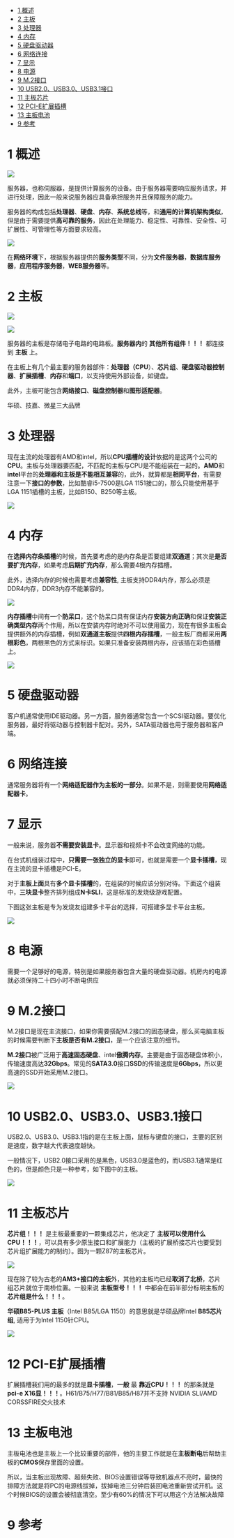 
<!-- @import "[TOC]" {cmd="toc" depthFrom=1 depthTo=6 orderedList=false} -->

<!-- code_chunk_output -->

* [1 概述](#1-概述)
* [2 主板](#2-主板)
* [3 处理器](#3-处理器)
* [4 内存](#4-内存)
* [5 硬盘驱动器](#5-硬盘驱动器)
* [6 网络连接](#6-网络连接)
* [7 显示](#7-显示)
* [8 电源](#8-电源)
* [9 M.2接口](#9-m2接口)
* [10 USB2.0、USB3.0、USB3.1接口](#10-usb20-usb30-usb31接口)
* [11 主板芯片](#11-主板芯片)
* [12 PCI\-E扩展插槽](#12-pci-e扩展插槽)
* [13 主板电池](#13-主板电池)
* [9 参考](#9-参考)

<!-- /code_chunk_output -->

# 1 概述

![](./images/2019-04-22-16-16-06.png)

服务器，也称伺服器，是提供计算服务的设备。由于服务器需要响应服务请求，并进行处理，因此一般来说服务器应具备承担服务并且保障服务的能力。 

服务器的构成包括**处理器**、**硬盘**、**内存**、**系统总线**等，和**通用的计算机架构类似**，但是由于需要提供**高可靠的服务**，因此在处理能力、稳定性、可靠性、安全性、可扩展性、可管理性等方面要求较高。 

![](./images/2019-04-22-16-17-31.png)

在**网络环境**下，根据服务器提供的**服务类型**不同，分为**文件服务器**，**数据库服务器**，**应用程序服务器**，**WEB服务器**等。

# 2 主板

![](./images/2019-04-22-15-52-02.png)

![](./images/2019-04-22-16-01-51.png)

服务器的主板是存储电子电路的电路板。**服务器内**的 **其他所有组件！！！** 都连接到 **主板** 上。

在主板上有几个最主要的服务器部件：**处理器（CPU**）、**芯片组**、**硬盘驱动器控制器**、**扩展插槽**、**内存**和**端口**，以支持使用外部设备，如键盘。

此外，主板可能包含**网络接口**、**磁盘控制器**和**图形适配器**。

华硕、技嘉、微星三大品牌

# 3 处理器

现在主流的处理器有AMD和intel，所以**CPU插槽的设计**依据的是这两个公司的**CPU**。主板与处理器要匹配，不匹配的主板与CPU是不能组装在一起的。**AMD**和**intel**平台的**处理器和主板是不能相互兼容**的，此外，就算都是**相同平台**，有需要注意一下**接口的参数**，比如酷睿i5-7500是LGA 1151接口的，那么只能使用基于LGA 1151插槽的主板，比如B150、B250等主板。

![](./images/2019-04-22-15-52-48.png)

# 4 内存

在**选择内存条插槽**的时候，首先要考虑的是内存条是否要组建**双通道**；其次是**是否要扩充内存**，如果考虑**后期扩充内存**，那么需要4根内存插槽。

此外，选择内存的时候也需要考虑**兼容性**, 主板支持DDR4内存，那么必须是DDR4内存，DDR3内存不能兼容的。

![](./images/2019-04-22-15-53-11.png)

**内存插槽**中间有一个**防呆口**，这个防呆口具有保证内存**安装方向正确**和保证**安装正确类型内存**两个作用，所以在安装内存时绝对不可以使用蛮力，现在有很多主板会提供额外的内存插槽，例如**双通道主板**提供**四根内存插槽**，一般主板厂商都采用**两根彩色**，两根黑色的方式来标识。如果只准备安装两根内存，应该插在彩色插槽上。

![](./images/2019-04-22-16-00-03.png)

# 5 硬盘驱动器

客户机通常使用IDE驱动器。另一方面，服务器通常包含一个SCSI驱动器。要优化服务器，最好将驱动器与控制器卡配对。另外，SATA驱动器也用于服务器和客户端。

# 6 网络连接

通常服务器将有一个**网络适配器作为主板的一部分**。如果不是，则需要使用**网络适配器卡**。

# 7 显示

一般来说，服务器**不需要安装显卡**。显示器和视频卡不会改变网络的功能。

在台式机组装过程中，**只需要一张独立的显卡**即可，也就是需要一个**显卡插槽**，现在主流的显卡插槽是PCI\-E。

对于**主板上面**具有**多个显卡插槽**的，在组装的时候应该分别对待。下面这个组装中，**三块显卡**整齐排列组成**N卡SLI**，这是标准的发烧级游戏配置。

下图这张主板是专为发烧友组建多卡平台的选择，可搭建多显卡平台主板。

![](./images/2019-04-22-15-54-24.png)

# 8 电源

需要一个足够好的电源，特别是如果服务器包含大量的硬盘驱动器。机房内的电源就必须保持二十四小时不断电供应

# 9 M.2接口

M.2接口是现在主流接口，如果你需要搭配M.2接口的固态硬盘，那么买电脑主板的时候需要判断下**主板是否有M.2接口**，是一个应该注意的细节。

**M.2接口**被广泛用于**高速固态硬盘**、intel**傲腾内存**。主要是由于固态硬盘体积小，传输速度高达**32Gbps**。常见的**SATA3.0**接口**SSD**的传输速度是**6Gbps**，所以更高速的SSD开始采用M.2接口。

![](./images/2019-04-22-15-56-10.png)

# 10 USB2.0、USB3.0、USB3.1接口

USB2.0、USB3.0、USB3.1指的是在主板上面，鼠标与键盘的接口，主要的区别是速度，数字越大代表速度越快。

一般情况下，USB2.0接口采用的是黑色，USB3.0是蓝色的，而USB3.1通常是红色的，但是颜色只是一种参考，如下图中的主板。

![](./images/2019-04-22-15-58-01.png)

# 11 主板芯片

**芯片组！！！** 是主板最重要的一颗集成芯片，他决定了 **主板可以使用什么CPU！！！**，可以具有多少原生接口和扩展能力（主板的扩展桥接芯片也要受到芯片组扩展能力的制约）。图为一颗Z87的主板芯片。

![](./images/2019-04-22-16-03-53.png)

现在除了较为古老的**AM3\+接口的主板**外，其他的主板均已经**取消了北桥**，芯片组芯片就位于南桥位置。一般来说 **主板型号！！！** 中都会在前半部分标明主板的**芯片组是什么！！！**。

**华硕B85-PLUS 主板**（Intel B85/LGA 1150）的意思就是华硕品牌Intel **B85芯片组**, 适用于为Intel 1150针CPU。

![](./images/2019-04-22-16-04-31.png)

# 12 PCI\-E扩展插槽

扩展插槽我们用的最多的就是**显卡插槽**，**一般** 最 **靠近CPU！！！** 的那条就是 **pci\-e X16显！！！**。H61/B75/H77/B81/B85/H87并不支持 NVIDIA SLI/AMD CORSSFIRE交火技术

# 13 主板电池

主板电池也是主板上一个比较重要的部件，他的主要工作就是在**主板断电**后帮助主板的**CMOS**保存里面的设置。

所以，当主板出现故障、超频失败、BIOS设置错误等导致机器点不亮时，最快的排障方法就是将PC的电源线拔掉，拔掉电池三分钟后装回电池重新尝试开机。这个时候BIOS的设置会被彻底清空。至少有60%的情况下可以用这个方法解决故障

# 9 参考


